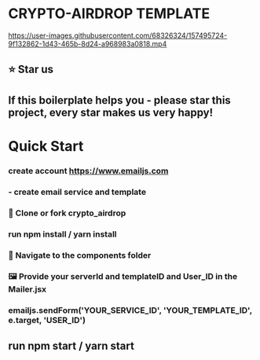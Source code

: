 # CRYPTO-AIRDROP TEMPLATE



https://user-images.githubusercontent.com/68326324/157495724-9f132862-1d43-465b-8d24-a968983a0818.mp4

## ⭐️ Star us 

## If this boilerplate helps you  - please star this project, every star makes us very happy!

# Quick Start
 
 ### create account  https://www.emailjs.com
 
 ### - create email service   and template 
 
 

### 📄 Clone or fork crypto_airdrop

###  run  npm install / yarn install

###  🔎 Navigate to the components folder 

### 🖼️ Provide your serverId and templateID and User_ID in the  Mailer.jsx 

###  emailjs.sendForm('YOUR_SERVICE_ID', 'YOUR_TEMPLATE_ID', e.target, 'USER_ID')

## run npm start  / yarn start


 

